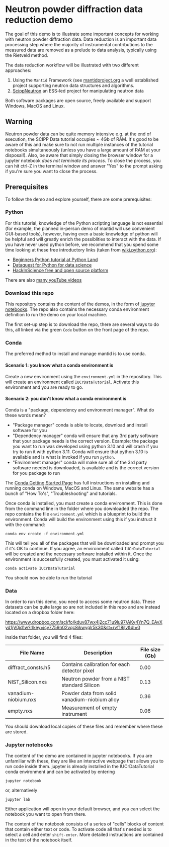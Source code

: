 # Neutron powder diffraction data reduction demo

The goal of this demo is to illustrate some important concepts for working with neutron powder diffraction data. Data reduction is an important data processing step where the majority of instrumental contributions to the measured data are removed as a prelude to data analysis, typically using the Rietveld method.

The data reduction workflow will be illustrated with two different approaches:

1. Using the `Mantid` Framework (see [mantidproject.org](mantidproject.org) a well established project supporting neutron data structures and algorithms.
2. [ScippNeutron](https://scipp.github.io/scippneutron/about/index.html) an ESS-led project for manipulating neutron data

Both software packages are open source, freely available and support Windows, MacOS and Linux. 

## Warning

Neutron powder data can be quite memory intensive e.g. at the end of execution, the SCIPP Data tutorial occupies ~ 4Gb of RAM. It's good to be aware of this and make sure to not run multiple instances of the tutorial notebooks simultaneously (unless you have a large amount of RAM at your disposal!). Also, be aware that simply closing the browser window for a jupyter notebook _does not terminate its process_. To close the process, you can hit ctrl-Z in the terminal window and answer "Yes" to the prompt asking if you're sure you want to close the process.          

## Prerequisites

To follow the demo and explore yourself, there are some prerequisites:

### Python

For this tutorial, knowledge of the Python scripting language is not essential (for example, the planned in-person demo of mantid will use convenient GUI-based tools), however, having even a basic knowledge of python will be helpful and will greatly enrich the possiblities to interact with the data. If you have never used python before, we recommend that you spend some time looking at these free introductory links (taken from [wiki.python.org](https://wiki.python.org/moin/BeginnersGuide)):

* [Beginners Python tutorial at Python Land](https://python.land/python-tutorial) 
* [Dataquest for Python for data science](https://www.dataquest.io/)
* [HackInScience free and open source platform](https://www.hackinscience.org/)

There are also [many youTube videos](https://www.youtube.com/results?search_query=beginners+python+science)

### Download this repo

This repository contains the content of the demos, in the form of [jupyter notebooks](https://jupyter.org/). The repo also contains the necessary conda environment definition to run the demo on your local machine. 

The first set-up step is to download the repo, there are several ways to do this, all linked via the green `Code` button on the front page of the repo.

### Conda

The preferred method to install and manage mantid is to use conda. 

#### Scenario 1: you know what a conda environment is

Create a new environment using the `environment.yml` in the repository. This will create an environment called `IUCrDataTutorial`. Activate this environment and you are ready to go.

#### Scenario 2: you don't know what a conda environment is

Conda is a "package, dependency and environment manager". What do these words mean? 

* "Package manager" conda is able to locate, download and install software for you
* "Dependency manager" conda will ensure that any 3rd party software that your package needs is the correct version. Example: the package you want to run was developed using python 3.10 and will crash if you try to run it with python 3.11. Conda will ensure that python 3.10 is available and is what is invoked if you run `python`.
* "Environment manager" conda will make sure all of the 3rd party software needed is downloaded, is available and is the correct version for you package to run   

The [Conda Getting Started Page](https://docs.conda.io/projects/conda/en/stable/user-guide/getting-started.html) has full instructions on installing and running conda on Windows, MacOS and Linux. The same website has a bunch of "How To's", "Troubleshooting" and tutorials. 

Once conda is installed, you must create a conda environment. This is done from the command line in the folder where you downloaded the repo. The repo contains the file `environment.yml` which is a blueprint to build the environment. Conda will build the environment using this if you instruct it with the command: 
```
conda env create -f environment.yml
```
This will tell you all of the packages that will be downloaded and prompt you if it's OK to continue. If you agree, an environment called `IUCrDataTutorial` will be created and the necessary software installed within it. Once the environment is successfully created, you must activated it using:

```
conda activate IUCrDataTutorial
```
You should now be able to run the tutorial

### Data

In order to run this demo, you need to access some neutron data. These datasets can be quite large so are not included in this repo and are instead located on a dropbox folder here:

https://www.dropbox.com/scl/fo/kduv87wx4j2cc71u9lu97/AKy4Yn7Q_EAvXyd1jV0jd1w?rlkey=jcy7759n02vqc8ikwyglr5k30&st=rvf18jlv&dl=0

Inside that folder, you will find 4 files: 

| File Name | Description | File size (Gb) |
|----|----|----|
|diffract_consts.h5 | Contains calibration for each detector pixel | 0.00 |
|NIST_Silicon.nxs | Neutron powder from a NIST standard Silicon | 0.13 | 
|vanadium-niobium.nxs | Powder data from solid vanadium-niobium alloy | 0.36 |
|empty.nxs | Measurement of empty instrument | 0.06 |

You should download local copies of these files and remember where these are stored. 

### Jupyter notebooks

The content of the demo are contained in jupyter notebooks. If you are unfamiliar with these, they are like an interactive webpage that allows you to run code inside them. jupyter is already installed in the IUCrDataTutorial conda environment and can be activated by entering

```
jupyter notebook
```
or, alternatively
```
jupyter lab
```
Either application will open in your default browser, and you can select the notebook you want to open from there.

The content of the notebook consists of a series of "cells" blocks of content that contain either text or code. To activate code all that's needed is to select a cell and enter `shift-enter`. More detailed instructions are contained in the text of the notebook itself.

